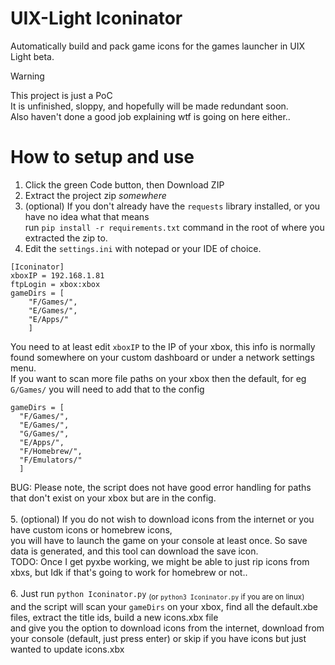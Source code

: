 # UIX-Light Iconinator
Automatically build and pack game icons for the games launcher in UIX Light beta.

> [!WARNING]  
> This project is just a PoC<br>
> It is unfinished, sloppy, and hopefully will be made redundant soon.<br>
> Also haven't done a good job explaining wtf is going on here either..

# How to setup and use
1. Click the green Code button, then Download ZIP
2. Extract the project zip <i>somewhere</i>
3. (optional) If you don't already have the `requests` library installed, or you have no idea what that means<br>
run `pip install -r requirements.txt` command in the root of where you extracted the zip to.
4. Edit the `settings.ini` with notepad or your IDE of choice.
```
[Iconinator]
xboxIP = 192.168.1.81
ftpLogin = xbox:xbox
gameDirs = [
	"F/Games/",
	"E/Games/",
	"E/Apps/"
	]
```
You need to at least edit `xboxIP` to the IP of your xbox, this info is normally found somewhere on your custom dashboard or under a network settings menu.<br>
If you want to scan more file paths on your xbox then the default, for eg `G/Games/` you will need to add that to the config 
```
gameDirs = [
  "F/Games/",
  "E/Games/",
  "G/Games/",
  "E/Apps/",
  "F/Homebrew/",
  "F/Emulators/"
  ]
```
BUG: Please note, the script does not have good error handling for paths that don't exist on your xbox but are in the config.<br><br>
5. (optional) If you do not wish to download icons from the internet or you have custom icons or homebrew icons,<br>
you will have to launch the game on your console at least once. So save data is generated, and this tool can download the save icon.<br>
TODO: Once I get pyxbe working, we might be able to just rip icons from xbxs, but Idk if that's going to work for homebrew or not..<br><br>
6. Just run `python Iconinator.py` <sub>(or `python3 Iconinator.py` if you are on linux)</sub><br>
and the script will scan your `gameDirs` on your xbox, find all the default.xbe files, extract the title ids, build a new icons.xbx file<br>
and give you the option to download icons from the internet, download from your console (default, just press enter) or skip if you have icons but just wanted to update icons.xbx
